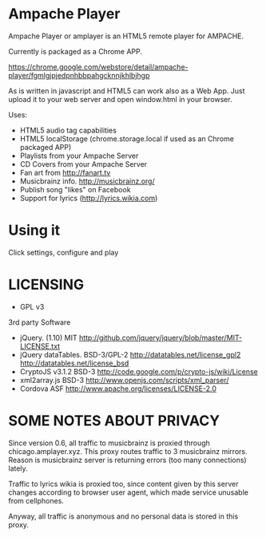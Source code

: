 Ampache Player
==============


Ampache Player or amplayer is an HTML5 remote player for AMPACHE.

Currently is packaged as a Chrome APP.

https://chrome.google.com/webstore/detail/ampache-player/fgmlgjpjedpnhbbpahgcknnjkhlbjhgp

As is written in javascript and HTML5 can work also as a Web App. Just upload it to
your web server and open window.html in your browser.


Uses:

* HTML5 audio tag capabilities
* HTML5 localStorage (chrome.storage.local if used as an Chrome packaged APP)
* Playlists from your Ampache Server
* CD Covers from your Ampache Server
* Fan art from http://fanart.tv
* Musicbrainz info. http://musicbrainz.org/
* Publish song "likes" on Facebook
* Support for lyrics (http://lyrics.wikia.com)


Using it
========

Click settings, configure and play


LICENSING
=========

* GPL v3

3rd party Software

* jQuery. (1.10) 		MIT 			http://github.com/jquery/jquery/blob/master/MIT-LICENSE.txt
* jQuery dataTables.  	BSD-3/GPL-2  	http://datatables.net/license_gpl2   http://datatables.net/license_bsd
* CryptoJS v3.1.2		BSD-3	 		http://code.google.com/p/crypto-js/wiki/License 
* xml2array.js			BSD-3 			http://www.openjs.com/scripts/xml_parser/
* Cordova 				ASF				http://www.apache.org/licenses/LICENSE-2.0


SOME NOTES ABOUT PRIVACY
========================

Since version 0.6, all traffic to musicbrainz is proxied through chicago.amplayer.xyz. This proxy routes traffic
to 3 musicbrainz mirrors. Reason is musicbrainz server is returning errors (too many connections) lately.

Traffic to lyrics wikia is proxied too, since content given by this server changes according to browser user agent,
which made service unusable from cellphones.

Anyway, all traffic is anonymous and no personal data is stored in this proxy.



